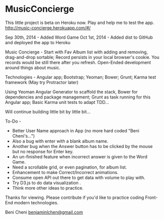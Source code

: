 MusicConcierge
==============

This little project is beta on Heroku now. Play and help me to test the app. 
http://music-concierge.herokuapp.com/#/

Sep 30th, 2014 - Added Word Game
Oct 1st, 2014 - Added dist to GitHub and deployed the app to Heroku

Music Concierge - Start with Fav Album list with adding and removing, drag-and-drop sortable; Record persists in your local browser's cookie. You records would be still there after you refresh. Open-Ended development around things about music.

Technologies - Angular app; Bootstrap; Yeoman; Bower; Grunt; Karma test framework (May try Protractor later)

Using Yeoman Angular Generator to scaffold the stack, Bower for dependencies and package management; Grunt as task running for this Angular app; Basic Karma unit tests to adapt TDD...

Will continue building little bit by little bit...

To-Do -
- Better User Name approach in App (no more hard coded "Beni Cheni's...")
- Also a bug with enter with a blank album name.
- Another bug when the Answer button has to be clicked by the mouse but no response for Enter key. 
- An un-finished feature when incorrect answer is given to the Word Game.
- Need a scrollable grid, or even pagination, for album list.
- Enhancement to make Correct/Incorrect animations.
- Consume open API out there to get data with volume to play with.
- Try D3.js to do data visualization .
- Think more other ideas to practice.

Thanks for viewing. Please contribute if you'd like to practice coding Front-End modern technologies.

Beni Cheni
benjaminlchen@gmail.com
